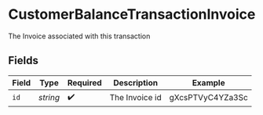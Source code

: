 # CustomerBalanceTransactionInvoice

The Invoice associated with this transaction


## Fields

| Field              | Type               | Required           | Description        | Example            |
| ------------------ | ------------------ | ------------------ | ------------------ | ------------------ |
| `id`               | *string*           | :heavy_check_mark: | The Invoice id     | gXcsPTVyC4YZa3Sc   |